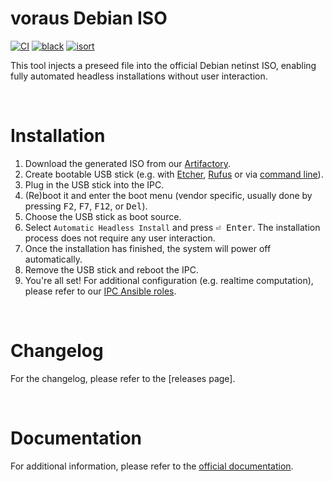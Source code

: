 # voraus Debian ISO

[![CI](https://github.com/vorausrobotik/voraus-debian-iso/actions/workflows/pipeline.yml/badge.svg)](https://github.com/vorausrobotik/voraus-debian-iso/actions/workflows/pipeline.yml)
[![black](https://img.shields.io/badge/code%20style-black-000000.svg)](https://github.com/psf/black)
[![isort](https://img.shields.io/badge/%20imports-isort-%231674b1?style=flat&labelColor=ef8336)](https://pycqa.github.io/isort/)

This tool injects a preseed file into the official Debian netinst ISO,
enabling fully automated headless installations without user interaction.

<br />

# Installation

1) Download the generated ISO from our [Artifactory].
2) Create bootable USB stick (e.g. with [Etcher], [Rufus] or via [command line]).
3) Plug in the USB stick into the IPC.
4) (Re)boot it and enter the boot menu (vendor specific, usually done by pressing
   <kbd>F2</kbd>, <kbd>F7</kbd>, <kbd>F12</kbd>, or <kbd>Del</kbd>).
5) Choose the USB stick as boot source.
6) Select `Automatic Headless Install` and press <kbd>⏎ Enter</kbd>. The installation process does not require any
   user interaction.
7) Once the installation has finished, the system will power off automatically.
8) Remove the USB stick and reboot the IPC.
9) You're all set! For additional configuration (e.g. realtime computation), please refer to our [IPC Ansible roles].

<br />

# Changelog

For the changelog, please refer to the [releases page].

<br />

# Documentation

For additional information, please refer to the [official documentation].

<br />


[Artifactory]: https://voraus.jfrog.io/artifactory/generic/voraus-debian-iso/
[Etcher]: https://github.com/balena-io/etcher
[Rufus]: https://rufus.ie/
[command line]: https://www.debian.org/releases/trixie/amd64/ch04s03.en.html
[release page]: https://github.com/vorausrobotik/voraus-debian-iso/releases
[official documentation]: https://vorausrobotik.github.io/voraus-debian-iso/
[IPC Ansible roles]: https://github.com/vorausrobotik/voraus-ipc-tools-ansible/
